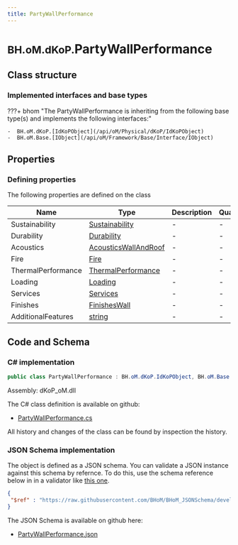 ```yaml
---
title: PartyWallPerformance
---
```


# <small>BH.oM.dKoP.</small>**PartyWallPerformance**



## Class structure

### Implemented interfaces and base types

???+ bhom "The PartyWallPerformance is inheriting from the following base type(s) and implements the following interfaces:"

    -  BH.oM.dKoP.[IdKoPObject](/api/oM/Physical/dKoP/IdKoPObject)
    -  BH.oM.Base.[IObject](/api/oM/Framework/Base/Interface/IObject)


## Properties



### Defining properties

The following properties are defined on the class

| Name             | Type             | Description      | Quantity         |
|------------------|------------------|------------------|------------------|
| Sustainability | [Sustainability](/api/oM/Physical/dKoP/Performance/Sustainability/Sustainability) | - | - |
| Durability | [Durability](/api/oM/Physical/dKoP/Performance/Durability/Durability) | - | - |
| Acoustics | [AcousticsWallAndRoof](/api/oM/Physical/dKoP/Performance/Acoustics/AcousticsWallAndRoof) | - | - |
| Fire | [Fire](/api/oM/Physical/dKoP/Performance/Fire/Fire) | - | - |
| ThermalPerformance | [ThermalPerformance](/api/oM/Physical/dKoP/Performance/ThermalPerformance/ThermalPerformance) | - | - |
| Loading | [Loading](/api/oM/Physical/dKoP/Performance/Loading/Loading) | - | - |
| Services | [Services](/api/oM/Physical/dKoP/Performance/Services/Services) | - | - |
| Finishes | [FinishesWall](/api/oM/Physical/dKoP/Performance/Finishes/FinishesWall) | - | - |
| AdditionalFeatures | [string](https://learn.microsoft.com/en-us/dotnet/api/System.String?view=netstandard-2.0) | - | - |


## Code and Schema

### C# implementation

``` C# title="C#"
public class PartyWallPerformance : BH.oM.dKoP.IdKoPObject, BH.oM.Base.IObject
```

Assembly: dKoP_oM.dll

The C# class definition is available on github:

- [PartyWallPerformance.cs](https://github.com/BHoM/dKoP_Toolkit/blob/develop/dKoP_oM/Performance\PartyWallPerformance.cs)

All history and changes of the class can be found by inspection the history.
### JSON Schema implementation

The object is defined as a JSON schema. You can validate a JSON instance against this schema by refernce. To do this, use the schema reference below in in a validator like [this one](https://www.jsonschemavalidator.net/).

``` json title="JSON Schema"
{
 "$ref" : "https://raw.githubusercontent.com/BHoM/BHoM_JSONSchema/develop/dKoP_oM/PartyWallPerformance.json"
}
```

The JSON Schema is available on github here:

- [PartyWallPerformance.json](https://github.com/BHoM/BHoM_JSONSchema/blob/develop/dKoP_oM/PartyWallPerformance.json)
